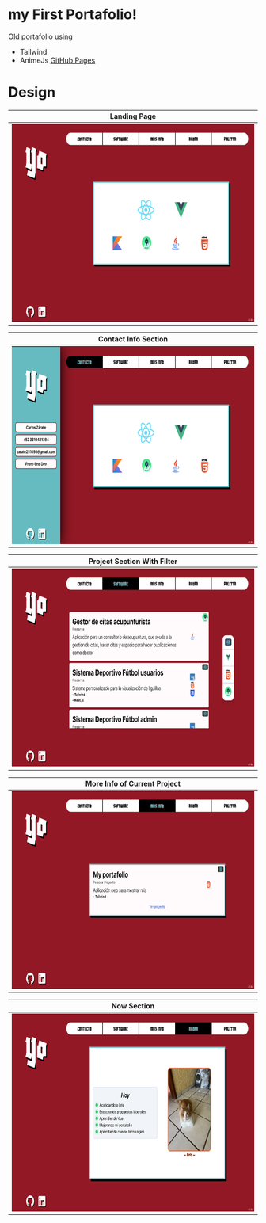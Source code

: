 # my First Portafolio!
Old portafolio using 
- Tailwind
- AnimeJs
  [GitHub Pages]([https://link-url-here.org](https://zaratee.github.io/myWebPage))


# Design
 |     Landing Page    |
|:-------------:|
| <img src="/design/LandingPage.png" alt="drawing" height="400"/>|  

|     Contact Info Section    |
|:-------------:|
| <img src="/design/ContactInfo.png" alt="drawing" height="400"/>|  

|  Project Section With Filter  |      
|:----------:|
| <img src="/design/ProjectSection.png" alt="drawing" height="400"/> |

|  More Info of Current Project |      
|:----------:|
| <img src="/design/CurrentProjectInfo.png" alt="drawing" height="400"/> |

|  Now Section |      
|:----------:|
| <img src="/design/NowSection.png" alt="drawing" height="400"/> |



